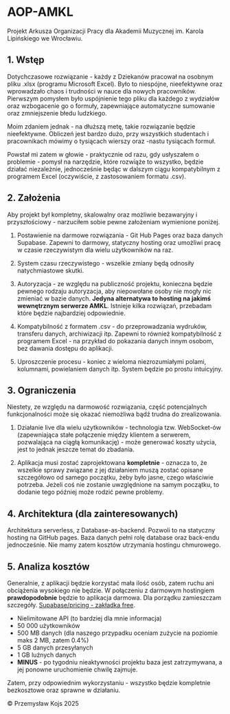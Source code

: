 # AOP-AMKL
Projekt Arkusza Organizacji Pracy dla Akademii Muzycznej im. Karola Lipińskiego we Wrocławiu.

## 1. Wstęp
Dotychczasowe rozwiązanie - każdy z Dziekanów pracował na osobnym pliku .xlsx (programu Microsoft Excel). Było to niespójne, nieefektywne oraz wprowadzało chaos i trudności w nauce dla nowych pracowników. Pierwszym pomysłem było uspójnienie tego pliku dla każdego z wydziałów oraz wzbogacenie go o formuły, zapewniające automatyczne sumowanie oraz zmniejszenie błedu ludzkiego.

Moim zdaniem jednak - na dłuższą metę, takie rozwiązanie będzie nieefektywne. Obliczeń jest bardzo dużo, przy wszystkich studentach i pracownikach mówimy o tysiącach wierszy oraz -nastu tysiącach formuł.

Powstał mi zatem w głowie - praktycznie od razu, gdy usłyszałem o problemie - pomysł na narzędzie, które rozwiąże to wszystko, będzie działać niezależnie, jednocześnie będąc w dalszym ciągu kompatybilnym z programem Excel (oczywiście, z zastosowaniem formatu .csv).

## 2. Założenia
Aby projekt był kompletny, skalowalny oraz możliwie bezawaryjny i przyszłościowy - narzuciłem sobie pewne założeniam wymienione poniżej.

1. Postawienie na darmowe rozwiązania - Git Hub Pages oraz baza danych Supabase. Zapewni to darmowy, statyczny hosting oraz umożliwi pracę w czasie rzeczywistym dla wielu użytkowników na raz.

2. System czasu rzeczywistego - wszelkie zmiany będą odnosiły natychmiastowe skutki.

3. Autoryzacja - ze względu na publiczność projektu, konieczna będzie pewnego rodzaju autoryzacja, aby niepowołane osoby nie mogły nic zmieniać w bazie danych. **Jedyna alternatywa to hosting na jakimś wewnętrznym serwerze AMKL**. Istnieje kilka rozwiązań, przebadam które będzie najbardziej odpowiednie.

4. Kompatybilność z formatem .csv - do przeprowadzania wydruków, transferu danych, archiwizacji itp. Zapewni to również kompatybilność z programem Excel - na przykład do pokazania danych innym osobom, bez dawania dostępu do aplikacji.

5. Uproszczenie procesu - koniec z wieloma niezrozumiałymi polami, kolumnami, powielaniem danych itp. System będzie po prostu intuicyjny.

## 3. Ograniczenia
Niestety, ze względu na darmowość rozwiązania, część potencjalnych funkcjonalności może się okazać niemożliwa bądź trudna do zrealizowania.

1. Działanie live dla wielu użytkowników - technologia tzw. WebSocket-ów (zapewniająca stałe połączenie między klientem a serwerem, pozwalająca na ciągłą komunikację) - może generować koszty użycia, jest to jednak jeszcze temat do zbadania.

2. Aplikacja musi zostać zaprojektowana **kompletnie** - oznacza to, że wszelkie sprawy związane z jej działaniem muszą zostać opisane szczegółowo od samego początku, żeby było jasne, czego właściwie potrzeba. Jeżeli coś nie zostanie uwzględnione na samym początku, to dodanie tego później może rodzić pewne problemy.

## 4. Architektura (dla zainteresowanych)
Architektura serverless, z Database-as-backend. Pozwoli to na statyczny hosting na GitHub pages. Baza danych pełni rolę database oraz back-endu jednocześnie. Nie mamy zatem kosztów utrzymania hostingu chmurowego.

## 5. Analiza kosztów
Generalnie, z aplikacji będzie korzystać mała ilość osób, zatem ruchu ani obciążenia wysokiego nie będzie. W połączeniu z darmowym hostingiem **prawdopodobnie** będzie to aplikacja darmowa. Dla porządku zamieszczam szczegóły. [Supabase/pricing - zakładka free](https://supabase.com/pricing).
- Nielimitowane API (to bardziej dla mnie informacja)
- 50 000 użytkowników
- 500 MB danych (dla naszego przypadku oceniam zużycie na poziomie maks 2 MB, zatem 0.4%)
- 5 GB danych przesyłanych
- 1 GB luźnych danych
- **MINUS** - po tygodniu nieaktywności projektu baza jest zatrzymywana, a jej ponowne uruchomienie chwilę zajmuje.

Zatem, przy odpowiednim wykorzystaniu - wszystko będzie kompletnie bezkosztowe oraz sprawne w działaniu.

© Przemysław Kojs 2025